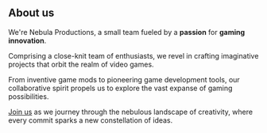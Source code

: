 ## About us
We're Nebula Productions, a small team fueled by a **passion** for **gaming innovation**.

Comprising a close-knit team of enthusiasts, we revel in crafting imaginative projects that orbit the realm of video games.

From inventive game mods to pioneering game development tools, our collaborative spirit propels us to explore the vast expanse of gaming possibilities.

[Join us](https://discord.gg/nebula-productions) as we journey through the nebulous landscape of creativity, where every commit sparks a new constellation of ideas.

<!--

**Here are some ideas to get you started:**

🙋‍♀️ A short introduction - what is your organization all about?
🌈 Contribution guidelines - how can the community get involved?
👩‍💻 Useful resources - where can the community find your docs? Is there anything else the community should know?
🍿 Fun facts - what does your team eat for breakfast?
🧙 Remember, you can do mighty things with the power of [Markdown](https://docs.github.com/github/writing-on-github/getting-started-with-writing-and-formatting-on-github/basic-writing-and-formatting-syntax)
-->
